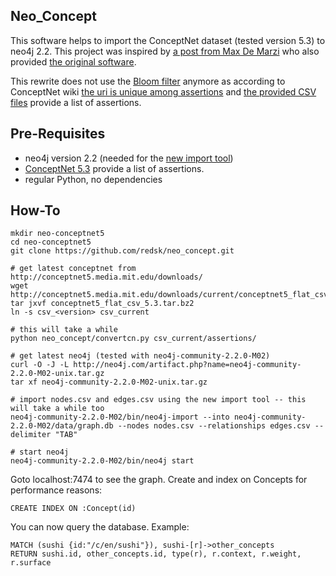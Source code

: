 Neo_Concept
-----------

This software helps to import the ConceptNet dataset (tested version 5.3) to neo4j 2.2. 
This project was inspired by [a post from Max De Marzi](http://maxdemarzi.com/2013/05/13/knowledge-bases-in-neo4j/) who also provided [the original software](https://github.com/maxdemarzi/neo_concept).

This rewrite does not use the [Bloom filter](http://en.wikipedia.org/wiki/Bloom_filter) anymore as according to ConceptNet wiki [the uri is unique among assertions](https://github.com/commonsense/conceptnet5/wiki/Edges) and [the provided CSV files](http://conceptnet5.media.mit.edu/downloads/current/) provide a list of assertions. 

Pre-Requisites
--------------

- neo4j version 2.2 (needed for the [new import tool](http://neo4j.com/docs/2.2.0-M02/import-tool.html))
- [ConceptNet 5.3](http://conceptnet5.media.mit.edu/downloads/current/) provide a list of assertions. 
- regular Python, no dependencies

How-To 
-------------------

    mkdir neo-conceptnet5
    cd neo-conceptnet5
    git clone https://github.com/redsk/neo_concept.git

    # get latest conceptnet from http://conceptnet5.media.mit.edu/downloads/
    wget http://conceptnet5.media.mit.edu/downloads/current/conceptnet5_flat_csv_5.3.tar.bz2
    tar jxvf conceptnet5_flat_csv_5.3.tar.bz2
    ln -s csv_<version> csv_current

    # this will take a while
    python neo_concept/convertcn.py csv_current/assertions/

    # get latest neo4j (tested with neo4j-community-2.2.0-M02)
    curl -O -J -L http://neo4j.com/artifact.php?name=neo4j-community-2.2.0-M02-unix.tar.gz
    tar xf neo4j-community-2.2.0-M02-unix.tar.gz

    # import nodes.csv and edges.csv using the new import tool -- this will take a while too
    neo4j-community-2.2.0-M02/bin/neo4j-import --into neo4j-community-2.2.0-M02/data/graph.db --nodes nodes.csv --relationships edges.csv --delimiter "TAB"

    # start neo4j
    neo4j-community-2.2.0-M02/bin/neo4j start


Goto localhost:7474 to see the graph. Create and index on Concepts for performance reasons:

    CREATE INDEX ON :Concept(id)

You can now query the database. Example:

    MATCH (sushi {id:"/c/en/sushi"}), sushi-[r]->other_concepts
    RETURN sushi.id, other_concepts.id, type(r), r.context, r.weight, r.surface
